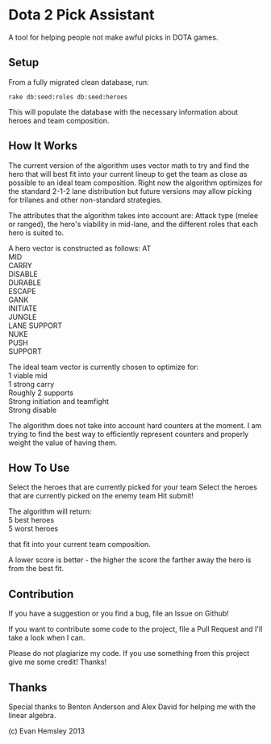 # Dota 2 Pick Assistant

A tool for helping people not make awful picks in DOTA games.

## Setup

From a fully migrated clean database, run:

```shell
rake db:seed:roles db:seed:heroes
```

This will populate the database with the necessary information about heroes and team composition.

## How It Works

The current version of the algorithm uses vector math to try and find the hero that will best fit into your current
lineup to get the team as close as possible to an ideal team composition. Right now the algorithm optimizes for the
standard 2-1-2 lane distribution but future versions may allow picking for trilanes and other non-standard strategies.

The attributes that the algorithm takes into account are:
Attack type (melee or ranged), the hero's viability in mid-lane, and the different roles that each hero is suited to.

A hero vector is constructed as follows:
AT  
MID  
CARRY  
DISABLE  
DURABLE  
ESCAPE  
GANK  
INITIATE  
JUNGLE  
LANE SUPPORT  
NUKE  
PUSH  
SUPPORT  

The ideal team vector is currently chosen to optimize for:  
1 viable mid  
1 strong carry  
Roughly 2 supports  
Strong initiation and teamfight  
Strong disable

The algorithm does not take into account hard counters at the moment.
I am trying to find the best way to efficiently represent counters and properly weight the value of having them.

## How To Use
Select the heroes that are currently picked for your team
Select the heroes that are currently picked on the enemy team
Hit submit!

The algorithm will return:  
5 best heroes  
5 worst heroes

that fit into your current team composition.

A lower score is better - the higher the score the farther away the hero is from the best fit.

## Contribution
If you have a suggestion or you find a bug, file an Issue on Github!

If you want to contribute some code to the project, file a Pull Request and I'll take a look when I can.

Please do not plagiarize my code. If you use something from this project give me some credit! Thanks!

## Thanks
Special thanks to Benton Anderson and Alex David for helping me with the linear algebra.

(c) Evan Hemsley 2013
